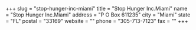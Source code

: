 +++
slug = "stop-hunger-inc-miami"
title = "Stop Hunger Inc.Miami"
name = "Stop Hunger Inc.Miami"
address = "P O Box 611235"
city = "Miami"
state = "FL"
postal = "33169"
website = ""
phone = "305-713-7123"
fax = ""
+++
